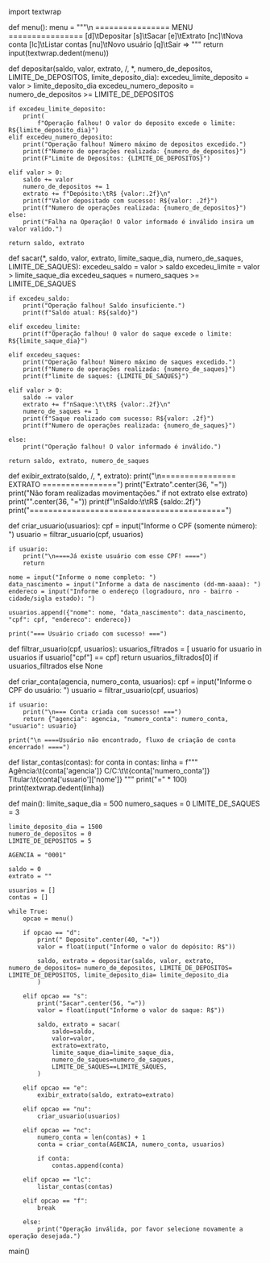 import textwrap


def menu():
    menu = """\n
    ================ MENU ================
    [d]\tDepositar
    [s]\tSacar
    [e]\tExtrato
    [nc]\tNova conta
    [lc]\tListar contas
    [nu]\tNovo usuário
    [q]\tSair
    => """
    return input(textwrap.dedent(menu))

   
def depositar(saldo, valor, extrato, /, *, numero_de_depositos, LIMITE_De_DEPOSITOS, limite_deposito_dia):
    excedeu_limite_deposito = valor > limite_deposito_dia
    excedeu_numero_deposito = numero_de_depositos >= LIMITE_DE_DEPOSITOS

    if excedeu_limite_deposito:
        print(
            f"Operação falhou! O valor do deposito excede o limite: R${limite_deposito_dia}")
    elif excedeu_numero_deposito:
        print("Operação falhou! Número máximo de depositos excedido.")
        print(f"Numero de operações realizada: {numero_de_depositos}")
        print(F"Limite de Depositos: {LIMITE_DE_DEPOSITOS}")

    elif valor > 0:
        saldo += valor
        numero_de_depositos += 1
        extrato += f"Depósito:\tR$ {valor:.2f}\n"
        print(f"Valor depositado com sucesso: R${valor: .2f}")
        print(f"Numero de operações realizada: {numero_de_depositos}")
    else:
        print("Falha na Operação! O valor informado é inválido insira um valor valido.")

    return saldo, extrato


def sacar(*, saldo, valor, extrato, limite_saque_dia, numero_de_saques, LIMITE_DE_SAQUES):
    excedeu_saldo = valor > saldo
    excedeu_limite = valor > limite_saque_dia
    excedeu_saques = numero_saques >= LIMITE_DE_SAQUES

    if excedeu_saldo:
        print("Operação falhou! Saldo insuficiente.")
        print(f"Saldo atual: R${saldo}")

    elif excedeu_limite:
        print(f"Operação falhou! O valor do saque excede o limite: R${limite_saque_dia}")

    elif excedeu_saques:
        print("Operação falhou! Número máximo de saques excedido.")
        print(f"Numero de operações realizada: {numero_de_saques}")
        print(f"limite de saques: {LIMITE_DE_SAQUES}")

    elif valor > 0:
        saldo -= valor
        extrato += f"nSaque:\t\tR$ {valor:.2f}\n"
        numero_de_saques += 1
        print(f"Saque realizado com sucesso: R${valor: .2f}")
        print(f"Numero de operações realizada: {numero_de_saques}")

    else:
        print("Operação falhou! O valor informado é inválido.")

    return saldo, extrato, numero_de_saques


def exibir_extrato(saldo, /, *, extrato):
    print("\n================ EXTRATO ================")
    print("Extrato".center(36, "="))
    print("Não foram realizadas movimentações." if not extrato else extrato)
    print("".center(36, "="))
    print(f"\nSaldo:\t\tR$ {saldo:.2f}")
    print("==========================================")


def criar_usuario(usuarios):
    cpf = input("Informe o CPF (somente número): ")
    usuario = filtrar_usuario(cpf, usuarios)

    if usuario:
        print("\n====Já existe usuário com esse CPF! ====")
        return

    nome = input("Informe o nome completo: ")
    data_nascimento = input("Informe a data de nascimento (dd-mm-aaaa): ")
    endereco = input("Informe o endereço (logradouro, nro - bairro - cidade/sigla estado): ")

    usuarios.append({"nome": nome, "data_nascimento": data_nascimento, "cpf": cpf, "endereco": endereco})

    print("=== Usuário criado com sucesso! ===")


def filtrar_usuario(cpf, usuarios):
    usuarios_filtrados = [
        usuario for usuario in usuarios if usuario["cpf"] == cpf]
    return usuarios_filtrados[0] if usuarios_filtrados else None


def criar_conta(agencia, numero_conta, usuarios):
    cpf = input("Informe o CPF do usuário: ")
    usuario = filtrar_usuario(cpf, usuarios)

    if usuario:
        print("\n=== Conta criada com sucesso! ===")
        return {"agencia": agencia, "numero_conta": numero_conta, "usuario": usuario}

    print("\n ====Usuário não encontrado, fluxo de criação de conta encerrado! ====")


def listar_contas(contas):
    for conta in contas:
        linha = f"""\
            Agência:\t{conta['agencia']}
            C/C:\t\t{conta['numero_conta']}
            Titular:\t{conta['usuario']['nome']}
        """
        print("=" * 100)
        print(textwrap.dedent(linha))


def main():
    limite_saque_dia = 500
    numero_saques = 0
    LIMITE_DE_SAQUES = 3

    limite_deposito_dia = 1500
    numero_de_depositos = 0
    LIMITE_DE_DEPOSITOS = 5
   
    AGENCIA = "0001"

    saldo = 0
    extrato = ""
   
    usuarios = []
    contas = []

    while True:
        opcao = menu()

        if opcao == "d":
            print(" Deposito".center(40, "="))
            valor = float(input("Informe o valor do depósito: R$"))

            saldo, extrato = depositar(saldo, valor, extrato, numero_de_depositos= numero_de_depositos, LIMITE_DE_DEPOSITOS= LIMITE_DE_DEPOSITOS, limite_deposito_dia= limite_deposito_dia
            )

        elif opcao == "s":
            print("Sacar".center(56, "="))
            valor = float(input("Informe o valor do saque: R$"))

            saldo, extrato = sacar(
                saldo=saldo,
                valor=valor,
                extrato=extrato,
                limite_saque_dia=limite_saque_dia,
                numero_de_saques=numero_de_saques,
                LIMITE_DE_SAQUES==LIMITE_SAQUES,
            )

        elif opcao == "e":
            exibir_extrato(saldo, extrato=extrato)

        elif opcao == "nu":
            criar_usuario(usuarios)

        elif opcao == "nc":
            numero_conta = len(contas) + 1
            conta = criar_conta(AGENCIA, numero_conta, usuarios)

            if conta:
                contas.append(conta)

        elif opcao == "lc":
            listar_contas(contas)

        elif opcao == "f":
            break

        else:
            print("Operação inválida, por favor selecione novamente a operação desejada.")


main()
